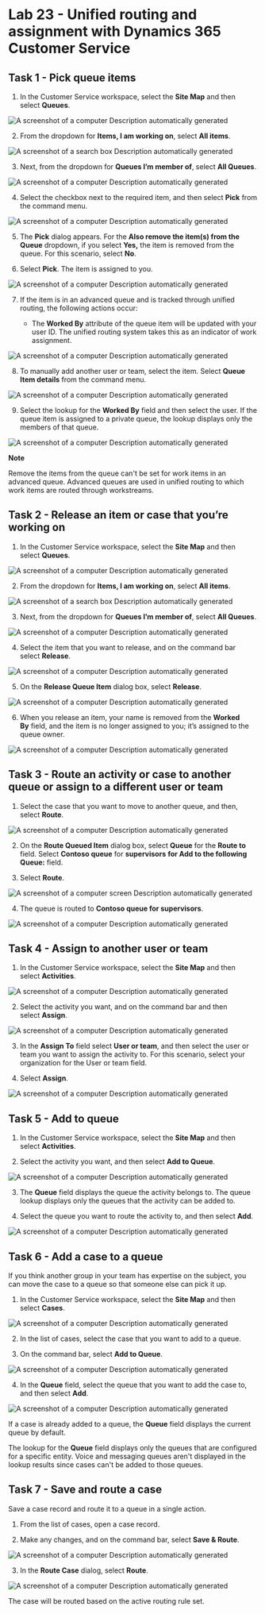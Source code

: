 # Lab 23 - Unified routing and assignment with Dynamics 365 Customer Service

## Task 1 - Pick queue items

1.  In the Customer Service workspace, select the **Site Map** and then
    select **Queues**.

![A screenshot of a computer Description automatically
generated](./media/media23-new/image1.png)

2.  From the dropdown for **Items, I am working on**, select **All
    items**.

![A screenshot of a search box Description automatically
generated](./media/media23-new/image2.png)

3.  Next, from the dropdown for **Queues I’m member of**, select **All
    Queues**.

![A screenshot of a computer Description automatically
generated](./media/media23-new/image3.png)

4.  Select the checkbox next to the required item, and then
    select **Pick** from the command menu.

![A screenshot of a computer Description automatically
generated](./media/media23-new/image4.png)

5.  The **Pick** dialog appears. For the **Also remove the item(s) from
    the Queue** dropdown, if you select **Yes,** the item is removed
    from the queue. For this scenario, select **No**.

6.  Select **Pick**. The item is assigned to you.

![A screenshot of a computer Description automatically
generated](./media/media23-new/image5.png)

7.  If the item is in an advanced queue and is tracked through unified
    routing, the following actions occur:

    - The **Worked By** attribute of the queue item will be updated with
      your user ID. The unified routing system takes this as an
      indicator of work assignment.

![A screenshot of a computer Description automatically
generated](./media/media23-new/image6.png)

8.  To manually add another user or team, select the item. Select
    **Queue Item details** from the command menu.

![A screenshot of a computer Description automatically
generated](./media/media23-new/image7.png)

9.  Select the lookup for the **Worked By** field and then select the
    user. If the queue item is assigned to a private queue, the lookup
    displays only the members of that queue. 

![A screenshot of a computer Description automatically
generated](./media/media23-new/image8.png)

**Note**

Remove the items from the queue can't be set for work items in an
advanced queue. Advanced queues are used in unified routing to which
work items are routed through workstreams.

## Task 2 - Release an item or case that you’re working on

1.  In the Customer Service workspace, select the **Site Map** and then
    select **Queues**.

![A screenshot of a computer Description automatically
generated](./media/media23-new/image1.png)

2.  From the dropdown for **Items, I am working on**, select **All
    items**.

![A screenshot of a search box Description automatically
generated](./media/media23-new/image2.png)

3.  Next, from the dropdown for **Queues I’m member of**, select **All
    Queues**.

![A screenshot of a computer Description automatically
generated](./media/media23-new/image3.png)

4.  Select the item that you want to release, and on the command bar
    select **Release**.

![A screenshot of a computer Description automatically
generated](./media/media23-new/image9.png)

5.  On the **Release Queue Item** dialog box, select **Release**.

![A screenshot of a computer Description automatically
generated](./media/media23-new/image10.png)

6.  When you release an item, your name is removed from the **Worked
    By** field, and the item is no longer assigned to you; it’s assigned
    to the queue owner.

![A screenshot of a computer Description automatically
generated](./media/media23-new/image11.png)

## Task 3 - Route an activity or case to another queue or assign to a different user or team

1.  Select the case that you want to move to another queue, and then,
    select **Route**.

![A screenshot of a computer Description automatically
generated](./media/media23-new/image12.png)

2.  On the **Route Queued Item** dialog box, select **Queue** for the
    **Route to** field. Select **Contoso queue** for **supervisors**
    **for Add to the following Queue:** field.

3.  Select **Route**.

![A screenshot of a computer screen Description automatically
generated](./media/media23-new/image13.png)

4.  The queue is routed to **Contoso queue for supervisors**.

![A screenshot of a computer Description automatically
generated](./media/media23-new/image14.png)

## Task 4 - Assign to another user or team

1.  In the Customer Service workspace, select the **Site Map** and then
    select **Activities**.

![A screenshot of a computer Description automatically
generated](./media/media23-new/image15.png)

2.  Select the activity you want, and on the command bar and then
    select **Assign**.

![A screenshot of a computer Description automatically
generated](./media/media23-new/image16.png)

3.  In the **Assign To** field select **User or team**, and then select
    the user or team you want to assign the activity to. For this
    scenario, select your organization for the User or team field.

4.  Select **Assign**.

![A screenshot of a computer Description automatically
generated](./media/media23-new/image17.png)

## Task 5 - Add to queue

1.  In the Customer Service workspace, select the **Site Map** and then
    select **Activities**.

2.  Select the activity you want, and then select **Add to Queue**.

![A screenshot of a computer Description automatically
generated](./media/media23-new/image18.png)

3.  The **Queue** field displays the queue the activity belongs to. The
    queue lookup displays only the queues that the activity can be added
    to.

4.  Select the queue you want to route the activity to, and then
    select **Add**.

![A screenshot of a computer Description automatically
generated](./media/media23-new/image19.png)

## Task 6 - Add a case to a queue

If you think another group in your team has expertise on the subject,
you can move the case to a queue so that someone else can pick it up.

1.  In the Customer Service workspace, select the **Site Map** and then
    select **Cases**.

![A screenshot of a computer Description automatically
generated](./media/media23-new/image20.png)

2.  In the list of cases, select the case that you want to add to a
    queue.

3.  On the command bar, select **Add to Queue**.

![A screenshot of a computer Description automatically
generated](./media/media23-new/image21.png)

4.  In the **Queue** field, select the queue that you want to add the
    case to, and then select **Add**.

![A screenshot of a computer Description automatically
generated](./media/media23-new/image22.png)

If a case is already added to a queue, the **Queue** field displays the
current queue by default.

The lookup for the **Queue** field displays only the queues that are
configured for a specific entity. Voice and messaging queues aren't
displayed in the lookup results since cases can't be added to those
queues.

## Task 7 - Save and route a case

Save a case record and route it to a queue in a single action.

1.  From the list of cases, open a case record.

2.  Make any changes, and on the command bar, select **Save & Route**.

![A screenshot of a computer Description automatically
generated](./media/media23-new/image23.png)

3.  In the **Route Case** dialog, select **Route**.

![A screenshot of a computer Description automatically
generated](./media/media23-new/image24.png)

The case will be routed based on the active routing rule set.
